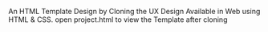 An HTML Template Design by Cloning the UX Design Available in Web using HTML & CSS.
open project.html to view the Template after cloning